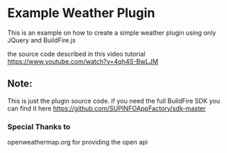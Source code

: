 # Example Weather Plugin
This is an example on how to create a simple weather plugin using only JQuery and BuildFire.js

the source code described in this video tutorial https://www.youtube.com/watch?v=4qh4S-BwLJM

## Note:
This is just the plugin source code. if you need the full BuildFire SDK you can find it here https://github.com/SUPINFOAppFactory/sdk-master

### Special Thanks to 
openweathermap.org for providing the open api
